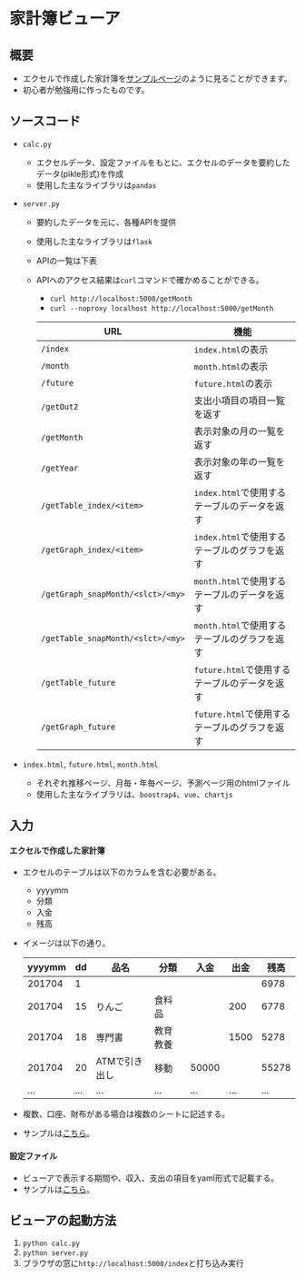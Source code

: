 # 家計簿ビューア
## 概要
* エクセルで作成した家計簿を[サンプルページ](https://yutera12.github.io/kakeibo)のように見ることができます。
* 初心者が勉強用に作ったものです。

## ソースコード
* `calc.py`
  * エクセルデータ、設定ファイルをもとに、エクセルのデータを要約したデータ(pikle形式)を作成
  * 使用した主なライブラリは`pandas`
* `server.py`
  * 要約したデータを元に、各種APIを提供
  * 使用した主なライブラリは`flask`
  * APIの一覧は下表
  * APIへのアクセス結果は`curl`コマンドで確かめることができる。
    * `curl http://localhost:5000/getMonth`
    * `curl --noproxy localhost http://localhost:5000/getMonth`

    | URL | 機能 |
    | --- | --- |
    | `/index` | `index.html`の表示 | 
    | `/month` | `month.html`の表示 | 
    | `/future` | `future.html`の表示 | 
    | `/getOut2` | 支出小項目の項目一覧を返す |
    | `/getMonth` | 表示対象の月の一覧を返す |
    | `/getYear` | 表示対象の年の一覧を返す |
    | `/getTable_index/<item>` | `index.html`で使用するテーブルのデータを返す |
    | `/getGraph_index/<item>` | `index.html`で使用するテーブルのグラフを返す |
    | `/getGraph_snapMonth/<slct>/<my>` | `month.html`で使用するテーブルのデータを返す |
    | `/getTable_snapMonth/<slct>/<my>` | `month.html`で使用するテーブルのグラフを返す |
    | `/getTable_future` | `future.html`で使用するテーブルのデータを返す |
    | `/getGraph_future` | `future.html`で使用するテーブルのグラフを返す |

* `index.html`, `future.html`, `month.html`
  * それぞれ推移ページ、月毎・年毎ページ、予測ページ用のhtmlファイル
  * 使用した主なライブラリは、`boostrap4`、`vue`、`chartjs`

## 入力
#### エクセルで作成した家計簿
* エクセルのテーブルは以下のカラムを含む必要がある。
  * yyyymm
  * 分類
  * 入金
  * 残高

* イメージは以下の通り。

    |yyyymm|dd|品名|分類|入金|出金|残高|
    |---|---|---|---|---|---|---|
    |201704|1|||||6978|
    |201704|15|りんご|食料品||200|6778|
    |201704|18|専門書|教育教養||1500|5278|
    |201704|20|ATMで引き出し|移動|50000||55278|
    |...|...|...|...|...|...|...|

* 複数、口座、財布がある場合は複数のシートに記述する。
* サンプルは[こちら](https://github.com/yutera12/kakeibo/blob/master/sample/kakeibo.xlsx)。

#### 設定ファイル
* ビューアで表示する期間や、収入、支出の項目をyaml形式で記載する。
* サンプルは[こちら](https://github.com/yutera12/kakeibo/blob/master/sample/config.yaml)。
  
## ビューアの起動方法
1. `python calc.py`
1. `python server.py`
1. ブラウザの窓に`http://localhost:5000/index`と打ち込み実行
